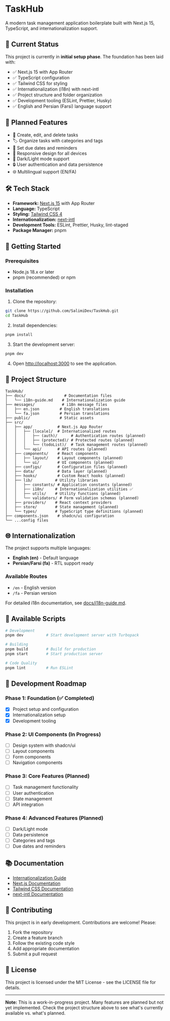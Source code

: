 # TaskHub

A modern task management application boilerplate built with Next.js 15, TypeScript, and internationalization support.

## 🚧 Current Status

This project is currently in **initial setup phase**. The foundation has been laid with:

- ✅ Next.js 15 with App Router
- ✅ TypeScript configuration
- ✅ Tailwind CSS for styling
- ✅ Internationalization (i18n) with next-intl
- ✅ Project structure and folder organization
- ✅ Development tooling (ESLint, Prettier, Husky)
- ✅ English and Persian (Farsi) language support

## 🎯 Planned Features

- 📝 Create, edit, and delete tasks
- 🏷️ Organize tasks with categories and tags
- 📅 Set due dates and reminders
- 📱 Responsive design for all devices
- 🌙 Dark/Light mode support
- 🔒 User authentication and data persistence
- 🌐 Multilingual support (EN/FA)

## 🛠️ Tech Stack

- **Framework:** [Next.js 15](https://nextjs.org/) with App Router
- **Language:** TypeScript
- **Styling:** [Tailwind CSS 4](https://tailwindcss.com/)
- **Internationalization:** [next-intl](https://next-intl-docs.vercel.app/)
- **Development Tools:** ESLint, Prettier, Husky, lint-staged
- **Package Manager:** pnpm

## 🚀 Getting Started

### Prerequisites

- Node.js 18.x or later
- pnpm (recommended) or npm

### Installation

1. Clone the repository:

```bash
git clone https://github.com/SalimiDev/TaskHub.git
cd TaskHub
```

2. Install dependencies:

```bash
pnpm install
```

3. Start the development server:

```bash
pnpm dev
```

4. Open [http://localhost:3000](http://localhost:3000) to see the application.

## 📁 Project Structure

```
TaskHub/
├── docs/                 # Documentation files
│   └── i18n-guide.md    # Internationalization guide
├── messages/            # i18n message files
│   ├── en.json         # English translations
│   └── fa.json         # Persian translations
├── public/             # Static assets
├── src/
│   ├── app/           # Next.js App Router
│   │   ├── [locale]/  # Internationalized routes
│   │   │   ├── (auth)/      # Authentication routes (planned)
│   │   │   ├── (protected)/ # Protected routes (planned)
│   │   │   └── (todoList)/  # Task management routes (planned)
│   │   └── api/       # API routes (planned)
│   ├── components/    # React components
│   │   ├── layout/    # Layout components (planned)
│   │   └── ui/        # UI components (planned)
│   ├── configs/       # Configuration files (planned)
│   ├── data/          # Data layer (planned)
│   ├── hooks/         # Custom React hooks (planned)
│   ├── lib/          # Utility libraries
│   │   ├── constants/ # Application constants (planned)
│   │   ├── i18n/     # Internationalization utilities ✅
│   │   ├── utils/    # Utility functions (planned)
│   │   └── validators/ # Form validation schemas (planned)
│   ├── providers/    # React context providers
│   ├── store/        # State management (planned)
│   └── types/        # TypeScript type definitions (planned)
├── components.json    # shadcn/ui configuration
└── ...config files
```

## 🌐 Internationalization

The project supports multiple languages:

- **English (en)** - Default language
- **Persian/Farsi (fa)** - RTL support ready

### Available Routes

- `/en` - English version
- `/fa` - Persian version

For detailed i18n documentation, see [docs/i18n-guide.md](docs/i18n-guide.md).

## 🔧 Available Scripts

```bash
# Development
pnpm dev          # Start development server with Turbopack

# Building
pnpm build        # Build for production
pnpm start        # Start production server

# Code Quality
pnpm lint         # Run ESLint
```

## 🚧 Development Roadmap

### Phase 1: Foundation (✅ Completed)

- [x] Project setup and configuration
- [x] Internationalization setup
- [x] Development tooling

### Phase 2: UI Components (In Progress)

- [ ] Design system with shadcn/ui
- [ ] Layout components
- [ ] Form components
- [ ] Navigation components

### Phase 3: Core Features (Planned)

- [ ] Task management functionality
- [ ] User authentication
- [ ] State management
- [ ] API integration

### Phase 4: Advanced Features (Planned)

- [ ] Dark/Light mode
- [ ] Data persistence
- [ ] Categories and tags
- [ ] Due dates and reminders

## 📚 Documentation

- [Internationalization Guide](docs/i18n-guide.md)
- [Next.js Documentation](https://nextjs.org/docs)
- [Tailwind CSS Documentation](https://tailwindcss.com/docs)
- [next-intl Documentation](https://next-intl-docs.vercel.app/)

## 🤝 Contributing

This project is in early development. Contributions are welcome! Please:

1. Fork the repository
2. Create a feature branch
3. Follow the existing code style
4. Add appropriate documentation
5. Submit a pull request

## 📄 License

This project is licensed under the MIT License - see the LICENSE file for details.

---

**Note:** This is a work-in-progress project. Many features are planned but not yet implemented. Check the project structure above to see what's currently available vs. what's planned.
